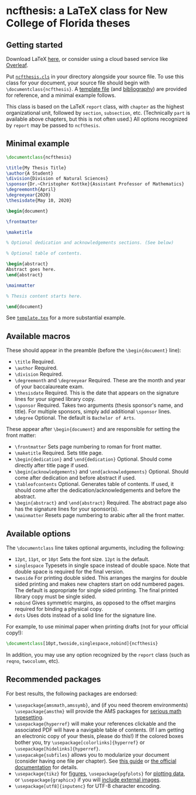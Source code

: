 # ncfthesis: a LaTeX class for New College of Florida theses

## Getting started

Download LaTeX [here](https://www.latex-project.org/get/), or consider using a cloud based service like [Overleaf](https://www.overleaf.com/).

Put [`ncfthesis.cls`](ncfthesis.cls) in your directory alongside your source file.
To use this class for your document, your source file should begin with
`\documentclass{ncfthesis}`.  A [template file](template.tex) (and [bibliography](template.bib)) are provided
for reference, and a minimal example follows. 

This class is based on the LaTeX `report` class, with `chapter` as
the highest organizational unit, followed by `section`, `subsection`, etc. (Technically `part` 
is available above chapters, but this is not often used.) All options recognized by `report` may be passed to `ncfthesis`.

## Minimal example
```latex
\documentclass{ncfthesis}

\title{My Thesis Title}
\author{A Student}
\division{Division of Natural Sciences}
\sponsor{Dr.~Christopher Kottke}{Assistant Professor of Mathematics}
\degreemonth{April}
\degreeyear{2020}
\thesisdate{May 10, 2020}

\begin{document}

\frontmatter

\maketitle

% Optional dedication and acknowledgements sections. (See below)

% Optional table of contents.

\begin{abstract}
Abstract goes here.
\end{abstract}

\mainmatter

% Thesis content starts here.

\end{document}
```
See [`template.tex`](template.tex) for a more substantial example.

## Available macros
These should appear in the preamble (before the `\begin{document}` line):
* `\title` Required.
* `\author` Required.
* `\division` Required.
* `\degreemonth` and `\degreeyear` Required. These are the month and year of your baccalaureate exam.
* `\thesisdate` Required. This is the date that appears on the signature lines for your signed library copy.
* `\sponsor` Required. Takes two arguments (thesis sponsor's name, and title). For multiple sponsors, simply add additional `\sponsor` lines.
* `\degree` Optional. The default is `Bachelor of Arts`.

These appear after `\begin{document}` and are responsible for setting the front matter:

* `\frontmatter` Sets page numbering to roman for front matter.
* `\maketitle` Required. Sets title page. 
* `\begin{dedication}` and `\end{dedication}` Optional. Should come directly after title page if used.
* `\begin{acknowledgements}` and `\end{acknowledgements}` Optional. Should come after dedication and before abstract if used.
* `\tableofcontents` Optional. Generates table of contents. If used, it should come after the dedication/acknowledgements and before the abstract.
* `\begin{abstract}` and `\end{abstract}` Required. The abstract page also has the signature lines for your sponsor(s).
* `\mainmatter` Resets page numbering to arabic after all the front matter.


## Available options
The `\documentclass` line takes optional arguments, including the following:
* `12pt`, `11pt`, or `10pt` Sets the font size. `12pt` is the default.
* `singlespace` Typesets in single space instead of double space. Note that double space is required for the final version.
* `twoside` For printing double sided. This arranges the margins for double sided printing and makes new chapters start on odd numbered pages. The default is appropriate for single sided printing. The final printed library copy must be single sided.
* `nobind` Gives symmetric margins, as opposed to the offset margins required for binding a physical copy. 
* `dots` Uses dots instead of a solid line for the signature line.

For example, to use minimal paper when printing drafts (not for your official copy!):
```latex
\documentclass[10pt,twoside,singlespace,nobind]{ncfthesis}   
```

In addition, you may use any option recognized by the `report` class (such as `reqno`, `twocolumn`, etc).

## Recommended packages
For best results, the following packages are endorsed:
* `\usepackage{amsmath,amssymb}`, and (if you need theorem environments) `\usepackage{amsthm}` will provide the AMS packages for [serious math typesetting](http://www.texdoc.net/texmf-dist/doc/latex/amsmath/amsldoc.pdf).
* `\usepackage{hyperref}` will make your references clickable and the associated PDF will have a navigable table of contents. (If I am getting an electronic copy of your thesis, please do this!) If the colored boxes bother you, try `\usepackage[colorlinks]{hyperref}` or `\usepackage[hidelinks]{hyperref}`.
* `\usepacakge{subfiles}` allows you to modularize your document (consider having one file per chapter). See [this guide](https://www.overleaf.com/learn/latex/Multi-file_LaTeX_projects)  or [the official documentation](http://mirrors.ctan.org/macros/latex/contrib/subfiles/subfiles.pdf) for details.
* `\usepackage{tikz}` for [figures](http://mirrors.ctan.org/graphics/pgf/base/doc/pgfmanual.pdf), `\usepackage{pgfplots}` for [plotting data](http://mirrors.ctan.org/graphics/pgf/contrib/pgfplots/doc/pgfplots.pdf), or `\usepackage{graphicx}` if you will [include external images](http://mirrors.ctan.org/macros/latex/required/graphics/grfguide.pdf).
* `\usepackage[utf8]{inputenc}` for UTF-8 character encoding.
